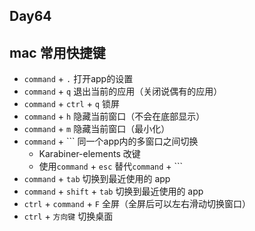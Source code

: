 ## Day64

## mac 常用快捷键

* `command` + `.` 打开app的设置
* `command` + `q` 退出当前的应用（关闭说偶有的应用）
* `command` + `ctrl` + `q` 锁屏
* `command` + `h` 隐藏当前窗口（不会在底部显示）
* `command` + `m` 隐藏当前窗口（最小化）
* `command` + ``` 同一个app内的多窗口之间切换
  * Karabiner-elements 改键
  * 使用`command` + `esc` 替代`command` + ```
* `command` + `tab` 切换到最近使用的 app
* `command` + `shift` + `tab` 切换到最近使用的 app
*  `ctrl` + `command` + `F` 全屏（全屏后可以左右滑动切换窗口）
*  `ctrl` + `方向键` 切换桌面